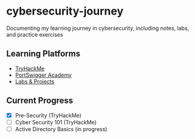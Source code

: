 # cybersecurity-journey

Documenting my learning journey in cybersecurity, including notes, labs, and practice exercises

## Learning Platforms
- [TryHackMe](./TryHackMe)
- [PortSwigger Academy](./PortSwigger)
- [Labs & Projects](./Labs)

## Current Progress
- [x] Pre-Security (TryHackMe)
- [ ] Cyber Security 101 (TryHackMe)
- [ ] Active Directory Basics (in progress)
